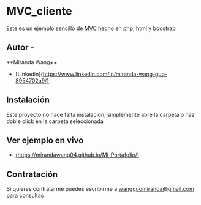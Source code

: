 # MVC_cliente
Este es un ejemplo sencillo de MVC hecho en php, html y boostrap 

## Autor -
**Miranda Wang++
* [Linkedin]{https://www.linkedin.com/in/miranda-wang-guo-8954702a9/}

## Instalación
Este proyecto no hace falta instalación, simplemente abre la carpeta o haz doble click en la carpeta seleccionada

## Ver ejemplo en vivo
* [(https://mirandawang04.github.io/Mi-Portafolio/)](https://mirandawang04.github.io/MVC_cliente/)

## Contratación
Si quieres contratarme puedes escribirme a wangguomiranda@gmail.com para consultas
